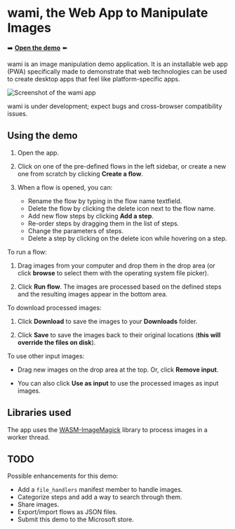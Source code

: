 # wami, the Web App to Manipulate Images

➡️ **[Open the demo](https://microsoftedge.github.io/Demos/wami/)** ⬅️

wami is an image manipulation demo application. It is an installable web app (PWA) specifically made to demonstrate that web technologies can be used to create desktop apps that feel like platform-specific apps.

![Screenshot of the wami app](screenshot-app.png)

wami is under development; expect bugs and cross-browser compatibility issues.


<!-- ====================================================================== -->
## Using the demo

1. Open the app.

1. Click on one of the pre-defined flows in the left sidebar, or create a new one from scratch by clicking **Create a flow**.

1. When a flow is opened, you can:
   * Rename the flow by typing in the flow name textfield.
   * Delete the flow by clicking the delete icon next to the flow name.
   * Add new flow steps by clicking **Add a step**.
   * Re-order steps by dragging them in the list of steps.
   * Change the parameters of steps.
   * Delete a step by clicking on the delete icon while hovering on a step.

To run a flow:

1. Drag images from your computer and drop them in the drop area (or click **browse** to select them with the operating system file picker).

1. Click **Run flow**. The images are processed based on the defined steps and the resulting images appear in the bottom area.

To download processed images:

1. Click **Download** to save the images to your **Downloads** folder.

1. Click **Save** to save the images back to their original locations (**this will override the files on disk**).

To use other input images:

* Drag new images on the drop area at the top.  Or, click **Remove input**.

* You can also click **Use as input** to use the processed images as input images.


<!-- ====================================================================== -->
## Libraries used

The app uses the [WASM-ImageMagick](https://github.com/KnicKnic/WASM-ImageMagick) library to process images in a worker thread.


<!-- ====================================================================== -->
## TODO

Possible enhancements for this demo:

* Add a `file_handlers` manifest member to handle images.
* Categorize steps and add a way to search through them.
* Share images.
* Export/import flows as JSON files.
* Submit this demo to the Microsoft store.
